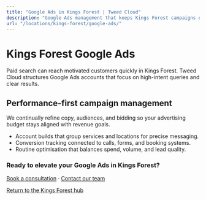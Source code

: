 ```yaml
---
title: "Google Ads in Kings Forest | Tweed Cloud"
description: "Google Ads management that keeps Kings Forest campaigns efficient and measurable."
url: "/locations/kings-forest/google-ads/"
---
```


# Kings Forest Google Ads

Paid search can reach motivated customers quickly in Kings Forest. Tweed Cloud structures Google Ads accounts that focus on high-intent queries and clear results.

## Performance-first campaign management

We continually refine copy, audiences, and bidding so your advertising budget stays aligned with revenue goals.

- Account builds that group services and locations for precise messaging.
- Conversion tracking connected to calls, forms, and booking systems.
- Routine optimisation that balances spend, volume, and lead quality.

### Ready to elevate your Google Ads in Kings Forest?

[Book a consultation](/consultation/) · [Contact our team](/contact/)

[Return to the Kings Forest hub](/locations/kings-forest/)
